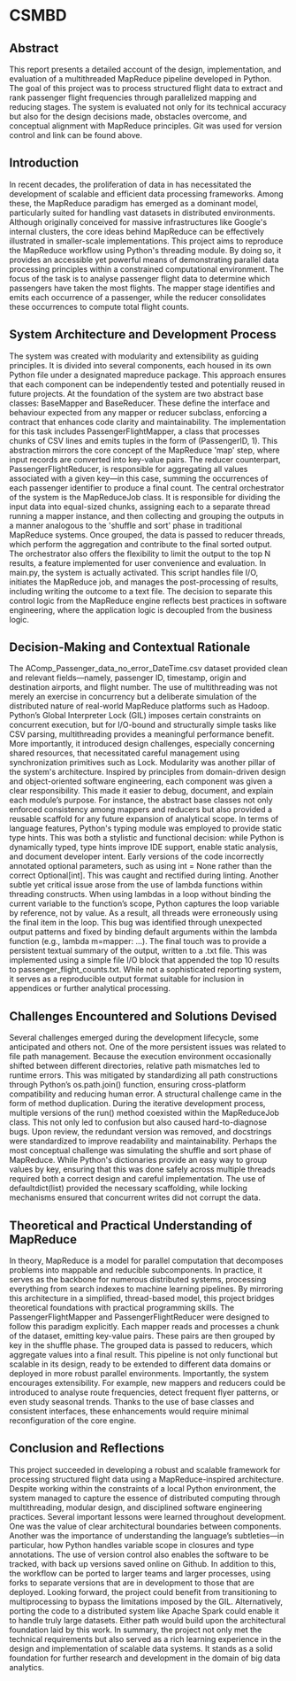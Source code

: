 # CSMBD
## Abstract
This report presents a detailed account of the design, implementation, and evaluation of a multithreaded MapReduce pipeline developed in Python. The goal of this project was to process structured flight data to extract and rank passenger flight frequencies through parallelized mapping and reducing stages. The system is evaluated not only for its technical accuracy but also for the design decisions made, obstacles overcome, and conceptual alignment with MapReduce principles. Git was used for version control and link can be found above.
## Introduction
In recent decades, the proliferation of data in has necessitated the development of scalable and efficient data processing frameworks. Among these, the MapReduce paradigm has emerged as a dominant model, particularly suited for handling vast datasets in distributed environments. Although originally conceived for massive infrastructures like Google's internal clusters, the core ideas behind MapReduce can be effectively illustrated in smaller-scale implementations. This project aims to reproduce the MapReduce workflow using Python's threading module. By doing so, it provides an accessible yet powerful means of demonstrating parallel data processing principles within a constrained computational environment.
The focus of the task is to analyse passenger flight data to determine which passengers have taken the most flights. The mapper stage identifies and emits each occurrence of a passenger, while the reducer consolidates these occurrences to compute total flight counts. 
## System Architecture and Development Process
The system was created with modularity and extensibility as guiding principles. It is divided into several components, each housed in its own Python file under a designated mapreduce package. This approach ensures that each component can be independently tested and potentially reused in future projects. At the foundation of the system are two abstract base classes: BaseMapper and BaseReducer. These define the interface and behaviour expected from any mapper or reducer subclass, enforcing a contract that enhances code clarity and maintainability.
The implementation for this task includes PassengerFlightMapper, a class that processes chunks of CSV lines and emits tuples in the form of (PassengerID, 1). This abstraction mirrors the core concept of the MapReduce 'map' step, where input records are converted into key-value pairs. The reducer counterpart, PassengerFlightReducer, is responsible for aggregating all values associated with a given key—in this case, summing the occurrences of each passenger identifier to produce a final count. The central orchestrator of the system is the MapReduceJob class. It is responsible for dividing the input data into equal-sized chunks, assigning each to a separate thread running a mapper instance, and then collecting and grouping the outputs in a manner analogous to the 'shuffle and sort' phase in traditional MapReduce systems. Once grouped, the data is passed to reducer threads, which perform the aggregation and contribute to the final sorted output. The orchestrator also offers the flexibility to limit the output to the top N results, a feature implemented for user convenience and evaluation.
In main.py, the system is actually activated. This script handles file I/O, initiates the MapReduce job, and manages the post-processing of results, including writing the outcome to a text file. The decision to separate this control logic from the MapReduce engine reflects best practices in software engineering, where the application logic is decoupled from the business logic.
## Decision-Making and Contextual Rationale
The AComp_Passenger_data_no_error_DateTime.csv dataset provided clean and relevant fields—namely, passenger ID, timestamp, origin and destination airports, and flight number. The use of multithreading was not merely an exercise in concurrency but a deliberate simulation of the distributed nature of real-world MapReduce platforms such as Hadoop. Python’s Global Interpreter Lock (GIL) imposes certain constraints on concurrent execution, but for I/O-bound and structurally simple tasks like CSV parsing, multithreading provides a meaningful performance benefit. More importantly, it introduced design challenges, especially concerning shared resources, that necessitated careful management using synchronization primitives such as Lock.
Modularity was another pillar of the system's architecture. Inspired by principles from domain-driven design and object-oriented software engineering, each component was given a clear responsibility. This made it easier to debug, document, and explain each module’s purpose. For instance, the abstract base classes not only enforced consistency among mappers and reducers but also provided a reusable scaffold for any future expansion of analytical scope.
In terms of language features, Python's typing module was employed to provide static type hints. This was both a stylistic and functional decision: while Python is dynamically typed, type hints improve IDE support, enable static analysis, and document developer intent. Early versions of the code incorrectly annotated optional parameters, such as using int = None rather than the correct Optional[int]. This was caught and rectified during linting.
Another subtle yet critical issue arose from the use of lambda functions within threading constructs. When using lambdas in a loop without binding the current variable to the function’s scope, Python captures the loop variable by reference, not by value. As a result, all threads were erroneously using the final item in the loop. This bug was identified through unexpected output patterns and fixed by binding default arguments within the lambda function (e.g., lambda m=mapper: ...).
The final touch was to provide a persistent textual summary of the output, written to a .txt file. This was implemented using a simple file I/O block that appended the top 10 results to passenger_flight_counts.txt. While not a sophisticated reporting system, it serves as a reproducible output format suitable for inclusion in appendices or further analytical processing.
## Challenges Encountered and Solutions Devised
Several challenges emerged during the development lifecycle, some anticipated and others not. One of the more persistent issues was related to file path management. Because the execution environment occasionally shifted between different directories, relative path mismatches led to runtime errors. This was mitigated by standardizing all path constructions through Python’s os.path.join() function, ensuring cross-platform compatibility and reducing human error.
A structural challenge came in the form of method duplication. During the iterative development process, multiple versions of the run() method coexisted within the MapReduceJob class. This not only led to confusion but also caused hard-to-diagnose bugs. Upon review, the redundant version was removed, and docstrings were standardized to improve readability and maintainability.
Perhaps the most conceptual challenge was simulating the shuffle and sort phase of MapReduce. While Python's dictionaries provide an easy way to group values by key, ensuring that this was done safely across multiple threads required both a correct design and careful implementation. The use of defaultdict(list) provided the necessary scaffolding, while locking mechanisms ensured that concurrent writes did not corrupt the data.
## Theoretical and Practical Understanding of MapReduce
In theory, MapReduce is a model for parallel computation that decomposes problems into mappable and reducible subcomponents. In practice, it serves as the backbone for numerous distributed systems, processing everything from search indexes to machine learning pipelines. By mirroring this architecture in a simplified, thread-based model, this project bridges theoretical foundations with practical programming skills.
The PassengerFlightMapper and PassengerFlightReducer were designed to follow this paradigm explicitly. Each mapper reads and processes a chunk of the dataset, emitting key-value pairs. These pairs are then grouped by key in the shuffle phase. The grouped data is passed to reducers, which aggregate values into a final result. This pipeline is not only functional but scalable in its design, ready to be extended to different data domains or deployed in more robust parallel environments.
Importantly, the system encourages extensibility. For example, new mappers and reducers could be introduced to analyse route frequencies, detect frequent flyer patterns, or even study seasonal trends. Thanks to the use of base classes and consistent interfaces, these enhancements would require minimal reconfiguration of the core engine.
## Conclusion and Reflections
This project succeeded in developing a robust and scalable framework for processing structured flight data using a MapReduce-inspired architecture. Despite working within the constraints of a local Python environment, the system managed to capture the essence of distributed computing through multithreading, modular design, and disciplined software engineering practices.
Several important lessons were learned throughout development. One was the value of clear architectural boundaries between components. Another was the importance of understanding the language’s subtleties—in particular, how Python handles variable scope in closures and type annotations. The use of version control also enables the software to be tracked, with back up versions saved online on Github. In addition to this, the workflow can be ported to larger teams and larger processes, using forks to separate versions that are in development to those that are deployed.
Looking forward, the project could benefit from transitioning to multiprocessing to bypass the limitations imposed by the GIL. Alternatively, porting the code to a distributed system like Apache Spark could enable it to handle truly large datasets. Either path would build upon the architectural foundation laid by this work.
In summary, the project not only met the technical requirements but also served as a rich learning experience in the design and implementation of scalable data systems. It stands as a solid foundation for further research and development in the domain of big data analytics.
